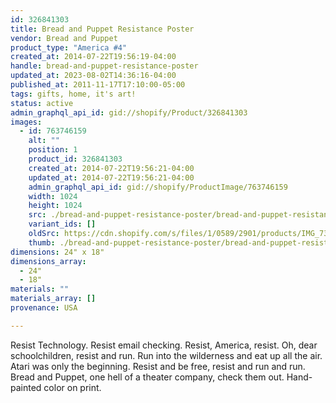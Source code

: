 ```yaml
---
id: 326841303
title: Bread and Puppet Resistance Poster
vendor: Bread and Puppet
product_type: "America #4"
created_at: 2014-07-22T19:56:19-04:00
handle: bread-and-puppet-resistance-poster
updated_at: 2023-08-02T14:36:16-04:00
published_at: 2011-11-17T17:10:00-05:00
tags: gifts, home, it's art!
status: active
admin_graphql_api_id: gid://shopify/Product/326841303
images:
  - id: 763746159
    alt: ""
    position: 1
    product_id: 326841303
    created_at: 2014-07-22T19:56:21-04:00
    updated_at: 2014-07-22T19:56:21-04:00
    admin_graphql_api_id: gid://shopify/ProductImage/763746159
    width: 1024
    height: 1024
    src: ./bread-and-puppet-resistance-poster/bread-and-puppet-resistance-poster__0.jpg
    variant_ids: []
    oldSrc: https://cdn.shopify.com/s/files/1/0589/2901/products/IMG_7383.jpeg?v=1406073381
    thumb: ./bread-and-puppet-resistance-poster/bread-and-puppet-resistance-poster__0-thumb.jpg
dimensions: 24" x 18"
dimensions_array:
  - 24"
  - 18"
materials: ""
materials_array: []
provenance: USA

---
```


Resist Technology. Resist email checking. Resist, America, resist. Oh, dear schoolchildren, resist and run. Run into the wilderness and eat up all the air. Atari was only the beginning. Resist and be free, resist and run and run. Bread and Puppet, one hell of a theater company, check them out. Hand-painted color on print.